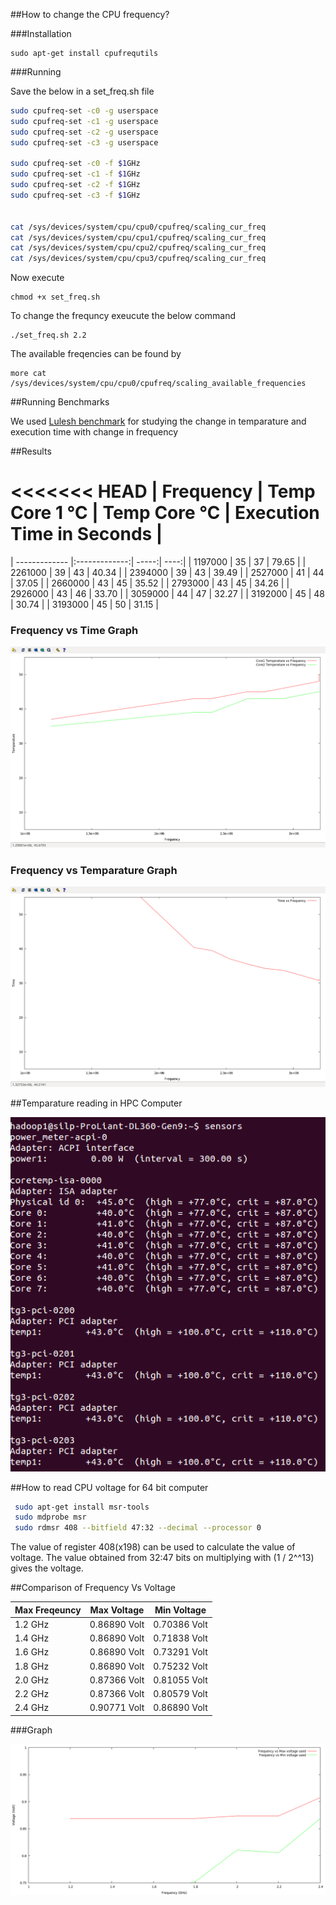 

##How to change the CPU frequency?

###Installation

```
sudo apt-get install cpufrequtils
```

###Running

Save the below in a set_freq.sh file
```sh
sudo cpufreq-set -c0 -g userspace
sudo cpufreq-set -c1 -g userspace
sudo cpufreq-set -c2 -g userspace
sudo cpufreq-set -c3 -g userspace

sudo cpufreq-set -c0 -f $1GHz
sudo cpufreq-set -c1 -f $1GHz
sudo cpufreq-set -c2 -f $1GHz
sudo cpufreq-set -c3 -f $1GHz


cat /sys/devices/system/cpu/cpu0/cpufreq/scaling_cur_freq
cat /sys/devices/system/cpu/cpu1/cpufreq/scaling_cur_freq
cat /sys/devices/system/cpu/cpu2/cpufreq/scaling_cur_freq
cat /sys/devices/system/cpu/cpu3/cpufreq/scaling_cur_freq

```

Now execute 

```
chmod +x set_freq.sh
```

To change the frequncy exeucute the below command

```
./set_freq.sh 2.2
```

The available freqencies can be found by 

```
more cat /sys/devices/system/cpu/cpu0/cpufreq/scaling_available_frequencies
```

##Running Benchmarks

We used [Lulesh benchmark](https://codesign.llnl.gov/lulesh.php) for studying the change in temparature and execution time with change in frequency

##Results

<<<<<<< HEAD
| Frequency  | Temp Core 1 ℃ | Temp Core ℃ | Execution Time  in Seconds |
=======
| ------------- |:-------------:| -----:| ----:|
| 1197000 | 35 | 37 | 79.65 |
| 2261000 | 39 | 43 | 40.34 |
| 2394000 | 39 | 43 | 39.49 |
| 2527000 | 41 | 44 | 37.05 |
| 2660000 | 43 | 45 | 35.52 |
| 2793000 | 43 | 45 | 34.26 |
| 2926000 | 43 | 46 | 33.70 |
| 3059000 | 44 | 47 | 32.27 |
| 3192000 | 45 | 48 | 30.74 |
| 3193000 | 45 | 50 | 31.15 |



### Frequency vs Time Graph

![Temparature-Frequency](images/freq-temp.png) 

### Frequency vs Temparature Graph

![Time-Frequency](images/time-freq.png) 

##Temparature reading in HPC Computer

![Silp Temparature Reading](images/temparature-silp.png)

##How to read CPU voltage for 64 bit computer

```bash
 sudo apt-get install msr-tools
 sudo mdprobe msr
 sudo rdmsr 408 --bitfield 47:32 --decimal --processor 0
 ```
 
The value of register 408(x198) can be used to calculate the value of voltage. 
The value obtained from 32:47 bits on multiplying with (1 / 2^^13) gives the voltage.

##Comparison of Frequency Vs Voltage

|Max Freqeuncy| Max Voltage |Min Voltage |
|---------|-------------| ------- |
|1.2 GHz|0.86890 Volt|0.70386 Volt|
|1.4 GHz|0.86890 Volt|0.71838 Volt|
|1.6 GHz|0.86890 Volt|0.73291 Volt|
|1.8 GHz|0.86890 Volt|0.75232 Volt|
|2.0 GHz|0.87366 Volt|0.81055 Volt|
|2.2 GHz|0.87366 Volt|0.80579 Volt|
|2.4 GHz|0.90771 Volt|0.86890 Volt|


###Graph

![Freq vs Voltage](images/freqvsvol.png)

 





